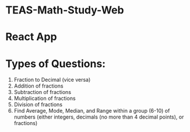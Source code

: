 # TEAS-Math-Study-Web

# React App

# Types of Questions:

1. Fraction to Decimal (vice versa)
2. Addition of fractions
3. Subtraction of fractions
4. Multiplication of fractions
5. Division of fractions
6. Find Average, Mode, Median, and Range within a group (6-10) of numbers (either integers, decimals (no more than 4 decimal points), or fractions)

